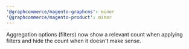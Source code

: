 ```yaml
---
'@graphcommerce/magento-graphcms': minor
'@graphcommerce/magento-product': minor
---
```


Aggregation options (filters) now show a relevant count when applying filters and hide the count when it doesn't make sense.
